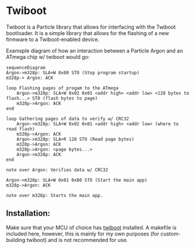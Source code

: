 # Twiboot

Twiboot is a Particle library that allows for interfacing with the Twiboot bootloader.
It is a simple library that allows for the flashing of a new firmware to a Twiboot-enabled device.

Examsple diagram of how an interaction between a Particle Argon and an ATmega chip w/ twiboot would go:

```mermaid
sequenceDiagram
Argon->m328p: SLA+W 0x00 STO (Stop program startup)
m328p-> Argon: ACK

loop Flashing pages of progam to the ATmega
    Argon->m328p: SLA+W 0x02 0x01 <addr high> <addr low> <128 bytes to flash...> STO (flash bytes to page)
    m328p->Argon: ACK
end

loop Gathering pages of data to verify w/ CRC32
    Argon->m328p: SLA+W 0x02 0x01 <addr high> <addr low> (where to read flash)
    m328p->Argon: ACK
    Argon->m328p: SLA+R 128 STO (Read page bytes)
    m328p->Argon: ACK
    m328p->Argon: <page bytes...>
    Argon->m328p: ACK
end

note over Argon: Verifies data w/ CRC32

Argon->m328p: SLA+W 0x01 0x80 STO (Start the main app)
m328p->Argon: ACK

note over m328p: Starts the main app.
```

## Installation:

Make sure that your MCU of choice has [twiboot](https://github.com/orempel/twiboot) installed. A makefile
is included here, however, this is mainly for my own purposes (for custom-building twiboot) and is not
recommended for use.
